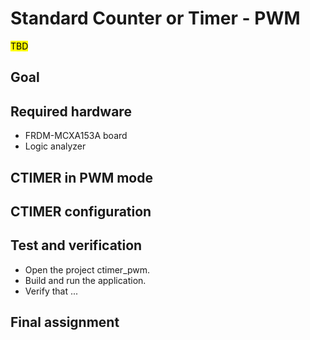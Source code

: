 # Standard Counter or Timer - PWM

<mark>TBD</mark>

## Goal



## Required hardware

- FRDM-MCXA153A board
- Logic analyzer

## CTIMER in PWM mode


## CTIMER configuration


## Test and verification

- Open the project ctimer_pwm.
- Build and run the application.
- Verify that ...

## Final assignment

